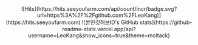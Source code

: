 <div align=center>
![Hits](https://hits.seeyoufarm.com/api/count/incr/badge.svg?url=https%3A%2F%2Fgithub.com%2FLeoKang)](https://hits.seeyoufarm.com) 
![본인깃허브ID's GitHub stats](https://github-readme-stats.vercel.app/api?username=LeoKang&show_icons=true&theme=moltack)
</div>
